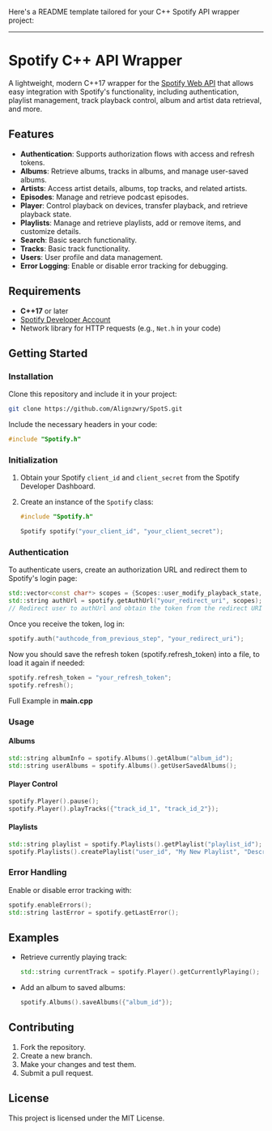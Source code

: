 Here's a README template tailored for your C++ Spotify API wrapper project:

---

# Spotify C++ API Wrapper

A lightweight, modern C++17 wrapper for the [Spotify Web API](https://developer.spotify.com/documentation/web-api/) that allows easy integration with Spotify's functionality, including authentication, playlist management, track playback control, album and artist data retrieval, and more.

## Features

- **Authentication**: Supports authorization flows with access and refresh tokens.
- **Albums**: Retrieve albums, tracks in albums, and manage user-saved albums.
- **Artists**: Access artist details, albums, top tracks, and related artists.
- **Episodes**: Manage and retrieve podcast episodes.
- **Player**: Control playback on devices, transfer playback, and retrieve playback state.
- **Playlists**: Manage and retrieve playlists, add or remove items, and customize details.
- **Search**: Basic search functionality.
- **Tracks**: Basic track functionality.
- **Users**: User profile and data management.
- **Error Logging**: Enable or disable error tracking for debugging.

## Requirements

- **C++17** or later
- [Spotify Developer Account](https://developer.spotify.com/dashboard/applications)
- Network library for HTTP requests (e.g., `Net.h` in your code)

## Getting Started

### Installation

Clone this repository and include it in your project:

```bash
git clone https://github.com/Alignzwry/SpotS.git
```

Include the necessary headers in your code:

```cpp
#include "Spotify.h"
```

### Initialization

1. Obtain your Spotify `client_id` and `client_secret` from the Spotify Developer Dashboard.
2. Create an instance of the `Spotify` class:

   ```cpp
   #include "Spotify.h"

   Spotify spotify("your_client_id", "your_client_secret");
   ```

### Authentication

To authenticate users, create an authorization URL and redirect them to Spotify's login page:

```cpp
std::vector<const char*> scopes = {Scopes::user_modify_playback_state, Scopes::user_read_playback_state};
std::string authUrl = spotify.getAuthUrl("your_redirect_uri", scopes);
// Redirect user to authUrl and obtain the token from the redirect URI
```

Once you receive the token, log in:

```cpp
spotify.auth("authcode_from_previous_step", "your_redirect_uri");
```

Now you should save the refresh token (spotify.refresh_token) into a file, to load it again if needed:

```cpp
spotify.refresh_token = "your_refresh_token";
spotify.refresh();
```
Full Example in **main.cpp**

### Usage

#### Albums

```cpp
std::string albumInfo = spotify.Albums().getAlbum("album_id");
std::string userAlbums = spotify.Albums().getUserSavedAlbums();
```

#### Player Control

```cpp
spotify.Player().pause();
spotify.Player().playTracks({"track_id_1", "track_id_2"});
```

#### Playlists

```cpp
std::string playlist = spotify.Playlists().getPlaylist("playlist_id");
spotify.Playlists().createPlaylist("user_id", "My New Playlist", "Description here", true);
```

### Error Handling

Enable or disable error tracking with:

```cpp
spotify.enableErrors();
std::string lastError = spotify.getLastError();
```

## Examples

- Retrieve currently playing track:

  ```cpp
  std::string currentTrack = spotify.Player().getCurrentlyPlaying();
  ```

- Add an album to saved albums:

  ```cpp
  spotify.Albums().saveAlbums({"album_id"});
  ```

## Contributing

1. Fork the repository.
2. Create a new branch.
3. Make your changes and test them.
4. Submit a pull request.

## License

This project is licensed under the MIT License.

